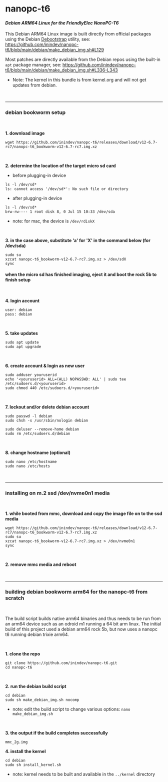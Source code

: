 # nanopc-t6
#### *Debian ARM64 Linux for the FriendlyElec NanoPC-T6*

This Debian ARM64 Linux image is built directly from official packages using the Debian [Debootstrap](https://wiki.debian.org/Debootstrap) utility, see: https://github.com/inindev/nanopc-t6/blob/main/debian/make_debian_img.sh#L129

Most patches are directly available from the Debian repos using the built-in ```apt``` package manager, see: https://github.com/inindev/nanopc-t6/blob/main/debian/make_debian_img.sh#L336-L343

* Note: The kernel in this bundle is from kernel.org and will not get updates from debian.

<br/>

---
### debian bookworm setup

<br/>

**1. download image**
```
wget https://github.com/inindev/nanopc-t6/releases/download/v12-6.7-rc7/nanopc-t6_bookworm-v12-6.7-rc7.img.xz
```

<br/>

**2. determine the location of the target micro sd card**

 * before plugging-in device
```
ls -l /dev/sd*
ls: cannot access '/dev/sd*': No such file or directory
```

 * after plugging-in device
```
ls -l /dev/sd*
brw-rw---- 1 root disk 8, 0 Jul 15 10:33 /dev/sda
```
* note: for mac, the device is ```/dev/rdiskX```

<br/>

**3. in the case above, substitute 'a' for 'X' in the command below (for /dev/sda)**
```
sudo su
xzcat nanopc-t6_bookworm-v12-6.7-rc7.img.xz > /dev/sdX
sync
```

#### when the micro sd has finished imaging, eject it and boot the rock 5b to finish setup

<br/>

**4. login account**
```
user: debian
pass: debian
```

<br/>

**5. take updates**
```
sudo apt update
sudo apt upgrade
```

<br/>

**6. create account & login as new user**
```
sudo adduser youruserid
echo '<youruserid> ALL=(ALL) NOPASSWD: ALL' | sudo tee /etc/sudoers.d/<youruserid>
sudo chmod 440 /etc/sudoers.d/<youruserid>
```

<br/>

**7. lockout and/or delete debian account**
```
sudo passwd -l debian
sudo chsh -s /usr/sbin/nologin debian
```

```
sudo deluser --remove-home debian
sudo rm /etc/sudoers.d/debian
```

<br/>

**8. change hostname (optional)**
```
sudo nano /etc/hostname
sudo nano /etc/hosts
```

<br/>

---
### installing on m.2 ssd /dev/nvme0n1 media

<br/>

**1. while booted from mmc, download and copy the image file on to the ssd media**
```
wget https://github.com/inindev/nanopc-t6/releases/download/v12-6.7-rc7/nanopc-t6_bookworm-v12-6.7-rc7.img.xz
sudo su
xzcat nanopc-t6_bookworm-v12-6.7-rc7.img.xz > /dev/nvme0n1
sync
```

<br/>

**2. remove mmc media and reboot**

<br/>

---
### building debian bookworm arm64 for the nanopc-t6 from scratch

<br/>

The build script builds native arm64 binaries and thus needs to be run from an arm64 device such as an odroid m1 running 
a 64 bit arm linux. The initial build of this project used a debian arm64 rock 5b, but now uses a nanopc t6 running 
debian trixie arm64.

<br/>

**1. clone the repo**
```
git clone https://github.com/inindev/nanopc-t6.git
cd nanopc-t6
```

<br/>

**2. run the debian build script**
```
cd debian
sudo sh make_debian_img.sh nocomp
```
* note: edit the build script to change various options: ```nano make_debian_img.sh```

<br/>

**3. the output if the build completes successfully**
```
mmc_2g.img
```

**4. install the kernel**
```
cd debian
sudo sh install_kernel.sh
```
* note: kernel needs to be built and available in the ```../kernel``` directory

<br/>

<br/>

